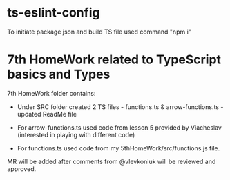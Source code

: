 # ts-eslint-config
To initiate package json and build TS file used command "npm i"

# 7th HomeWork related to TypeScript basics and Types
7th HomeWork folder contains:

- Under SRC folder created 2 TS files
       - functions.ts & arrow-functions.ts
       - updated ReadMe file

- For arrow-functions.ts used code from lesson 5 provided by Viacheslav (interested in playing with different code)
- For functions.ts used code from my 5thHomeWork/src/functions.js file.

MR will be added after comments from @vlevkoniuk will be reviewed and approved. 